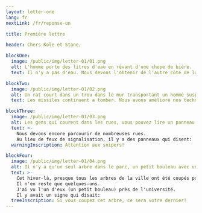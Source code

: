 ```yaml
---
layout: letter-one
lang: fr
nextLink: /fr/reponse-un

title: Première lettre

header: Chers Kole et Stane,

blockOne:
  image: /public/img/letter-01/01.png
  alt: L'homme porte des litres d'eau en rêvant d'une chope de bière.
  text: Il n'y a pas d'eau. Nous devons l'obtenir de l'autre côté de la ville.

blockTwo:
  image: /public/img/letter-01/02.png
  alt: Un rat court dans un trou dans le mur transportant un homme suspendu à sa queue.
  text: Les missiles continuent a tomber. Nous avons amélioré nos techniques de sauvetage.

blockThree:
  image: /public/img/letter-01/03.png
  alt: Les gens qui courent dans les rues, vous pouvez lire un panneau disant "Attention aux snipers"
  text: >-
    Nous devons encore parcourir de nombreuses rues.
    Au lieu de feux de signalisation, il y a des panneaux qui disent:
  warningInscription: Attention aux snipers!

blockFour:
  image: /public/img/letter-01/04.png
  alt: Il n'y a qu'un seul arbre dans le parc, un petit bouleau avec un panneau indiquant "Si vous coupez cet arbre, ce sera votre dernier"
  text: >-
    Cet hiver-là, presque tous les arbres de la ville ont été coupés pour être utilisés dans les appareils de chauffage.
    Il n'en reste que quelques-uns.
    J'ai vu l'un d'eux (un petit bouleau) près de l'université.
    Il y avait un signe qui disait:
  treeInscription: Si vous coupez cet arbre, ce sera votre dernier!
---
```

